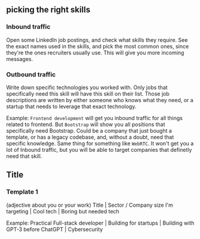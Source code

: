 ## picking the right skills

### Inbound traffic
Open some LinkedIn job postings, and check what skills they require. See the exact names used in the skills, and pick the most common ones, since they're the ones recruiters usually use. This will give you more incoming messages.

### Outbound traffic
Write down specific technologies you worked with. Only jobs that specifically need this skill will have this skill on their list. Those job descriptions are written by either someone who knows what they need, or a startup that needs to leverage that exact technology. 

Example: `Frontend development` will get you inbound traffic for all things related to frontend. But `Bootstrap` will show you all positions that specifically need Bootstrap. Could be a company that just bought a template, or has a legacy codebase, and, without a doubt, need that specific knowledge. Same thing for something like `WebRTC`. It won't get you a lot of Inbound traffic, but you will be able to target companies that definetly need that skill. 

## Title

### Template 1

(adjective about you or your work) Title | Sector / Company size I'm targeting | Cool tech | Boring but needed tech

Example: Practical Full-stack developer | Building for startups | Building with GPT-3 before ChatGPT | Cybersecurity
